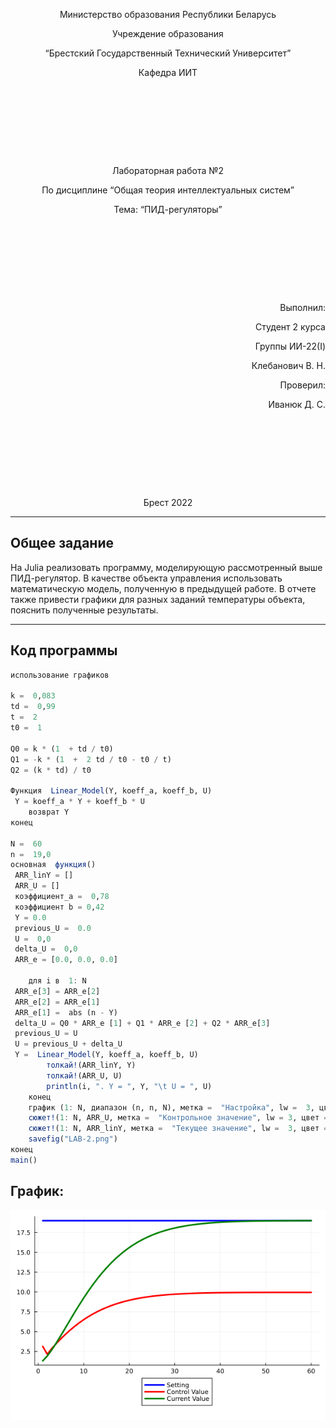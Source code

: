 <p style="text-align: center;">Министерство образования Республики Беларусь</p>
<p style="text-align: center;">Учреждение образования</p>
<p style="text-align: center;">“Брестский Государственный Технический Университет”</p>
<p style="text-align: center;">Кафедра ИИТ</p>
<div style="margin-bottom: 10em;"></div>
<p style="text-align: center;">Лабораторная работа №2</p>
<p style="text-align: center;">По дисциплине “Общая теория интеллектуальных систем”</p>
<p style="text-align: center;">Тема: “ПИД-регуляторы”</p>
<div style="margin-bottom: 10em;"></div>
<p style="text-align: right;">Выполнил:</p>
<p style="text-align: right;">Студент 2 курса</p>
<p style="text-align: right;">Группы ИИ-22(I)</p>
<p style="text-align: right;">Клебанович В. Н.</p>
<p style="text-align: right;">Проверил:</p>
<p style="text-align: right;">Иванюк Д. С.</p>
<div style="margin-bottom: 10em;"></div>
<p style="text-align: center;">Брест 2022</p>

---
## Общее задание ##
На Julia реализовать программу, моделирующую рассмотренный выше ПИД-регулятор.  В качестве объекта управления использовать математическую модель, полученную в предыдущей работе.
В отчете также привести графики для разных заданий температуры объекта, пояснить полученные результаты.

---
## Код программы ##


``` julia
использование графиков

k =  0,083
td =  0,99
t =  2
t0 =  1

Q0 = k * (1  + td / t0)
Q1 = -k * (1  +  2 td / t0 - t0 / t)
Q2 = (k * td) / t0

Функция  Linear_Model(Y, koeff_a, koeff_b, U)
 Y = koeff_a * Y + koeff_b * U
    возврат Y
конец

N =  60
n =  19,0
основная  функция()
 ARR_linY = []
 ARR_U = []
 коэффициент_а =  0,78
 коэффициент b = 0,42
 Y = 0.0
 previous_U =  0.0 
 U =  0,0
 delta_U =  0,0
 ARR_e = [0.0, 0.0, 0.0]

    для i в  1: N
 ARR_e[3] = ARR_e[2] 
 ARR_e[2] = ARR_e[1]
 ARR_e[1] =  abs (n - Y)
 delta_U = Q0 * ARR_e [1] + Q1 * ARR_e [2] + Q2 * ARR_e[3]
 previous_U = U
 U = previous_U + delta_U
 Y =  Linear_Model(Y, koeff_a, koeff_b, U)
        толкай!(ARR_linY, Y)
        толкай!(ARR_U, U)
        println(i, ". Y = ", Y, "\t U = ", U)
    конец
    график (1: N, диапазон (n, n, N), метка =  "Настройка", lw =  3, цвет = : синий, легенда = : outerbottom)
    сюжет!(1: N, ARR_U, метка =  "Контрольное значение", lw = 3, цвет =: красный)
    сюжет!(1: N, ARR_linY, метка =  "Текущее значение", lw =  3, цвет = : зеленый)
    savefig("LAB-2.png")
конец
main()
```

## График: ##
![image](/trunk/ii02208/task_2/doc/LAB-2.png)